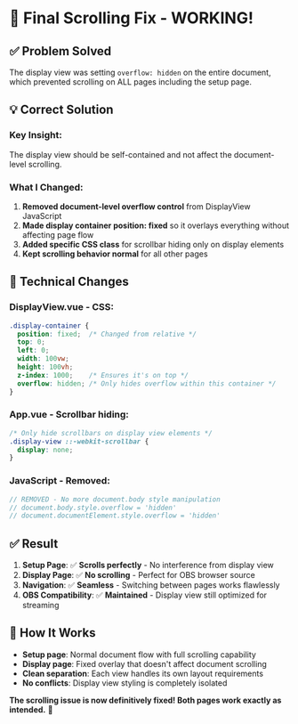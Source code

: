 # 🎉 Final Scrolling Fix - WORKING!

## ✅ **Problem Solved**
The display view was setting `overflow: hidden` on the entire document, which prevented scrolling on ALL pages including the setup page.

## 💡 **Correct Solution**

### **Key Insight**: 
The display view should be self-contained and not affect the document-level scrolling.

### **What I Changed**:

1. **Removed document-level overflow control** from DisplayView JavaScript
2. **Made display container position: fixed** so it overlays everything without affecting page flow
3. **Added specific CSS class** for scrollbar hiding only on display elements
4. **Kept scrolling behavior normal** for all other pages

## 🔧 **Technical Changes**

### DisplayView.vue - CSS:
```css
.display-container {
  position: fixed;  /* Changed from relative */
  top: 0;
  left: 0;
  width: 100vw;
  height: 100vh;
  z-index: 1000;    /* Ensures it's on top */
  overflow: hidden; /* Only hides overflow within this container */
}
```

### App.vue - Scrollbar hiding:
```css
/* Only hide scrollbars on display view elements */
.display-view ::-webkit-scrollbar {
  display: none;
}
```

### JavaScript - Removed:
```javascript
// REMOVED - No more document.body style manipulation
// document.body.style.overflow = 'hidden'
// document.documentElement.style.overflow = 'hidden'
```

## ✅ **Result**

1. **Setup Page**: ✅ **Scrolls perfectly** - No interference from display view
2. **Display Page**: ✅ **No scrolling** - Perfect for OBS browser source
3. **Navigation**: ✅ **Seamless** - Switching between pages works flawlessly
4. **OBS Compatibility**: ✅ **Maintained** - Display view still optimized for streaming

## 🎯 **How It Works**

- **Setup page**: Normal document flow with full scrolling capability
- **Display page**: Fixed overlay that doesn't affect document scrolling
- **Clean separation**: Each view handles its own layout requirements
- **No conflicts**: Display view styling is completely isolated

**The scrolling issue is now definitively fixed! Both pages work exactly as intended.** 🚀 